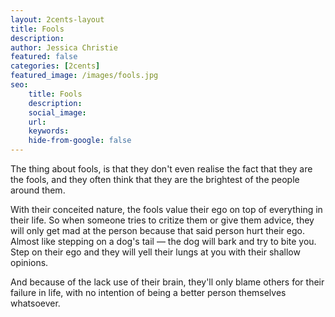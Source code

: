 ```yaml
---
layout: 2cents-layout
title: Fools
description: 
author: Jessica Christie
featured: false
categories: [2cents]
featured_image: /images/fools.jpg
seo:
    title: Fools
    description: 
    social_image:
    url:
    keywords:
    hide-from-google: false
---
```

The thing about fools, is that they don't even realise the fact that they are the fools, and they often think that they are the brightest of the people around them.

With their conceited nature, the fools value their ego on top of everything in their life. So when someone tries to critize them or give them advice, they will only get mad at the person because that said person hurt their ego. Almost like stepping on a dog's tail ― the dog will bark and try to bite you. Step on their ego and they will yell their lungs at you with their shallow opinions.

And because of the lack use of their brain, they'll only blame others for their failure in life, with no intention of being a better person themselves whatsoever.

&nbsp;

&nbsp;

&nbsp;

